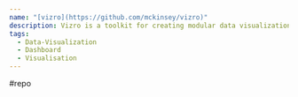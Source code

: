 ```yaml
---
name: "[vizro](https://github.com/mckinsey/vizro)"
description: Vizro is a toolkit for creating modular data visualization applications.
tags:
  - Data-Visualization
  - Dashboard
  - Visualisation
---
```

#repo